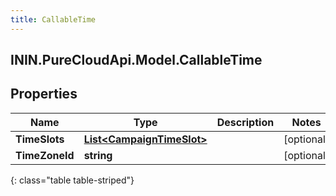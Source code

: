 ```yaml
---
title: CallableTime
---
```

## ININ.PureCloudApi.Model.CallableTime

## Properties

|Name | Type | Description | Notes|
|------------ | ------------- | ------------- | -------------|
| **TimeSlots** | [**List&lt;CampaignTimeSlot&gt;**](CampaignTimeSlot.html) |  | [optional] |
| **TimeZoneId** | **string** |  | [optional] |
{: class="table table-striped"}


